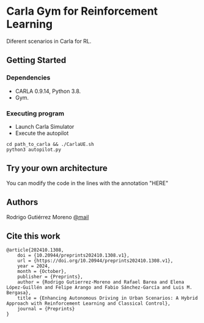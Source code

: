 # Carla Gym for Reinforcement Learning

Diferent scenarios in Carla for RL.

## Getting Started

### Dependencies

* CARLA 0.9.14, Python 3.8.
* Gym.

### Executing program

* Launch Carla Simulator
* Execute the autopilot
```
cd path_to_carla && ./CarlaUE.sh
python3 autopilot.py
```

## Try your own architecture

You can modify the code in the lines with the annotation "HERE"

## Authors

Rodrigo Gutiérrez Moreno [@mail](rodrigo.gutierrez@uah.es)

## Cite this work

	@article{202410.1308,
		doi = {10.20944/preprints202410.1308.v1},
		url = {https://doi.org/10.20944/preprints202410.1308.v1},
		year = 2024,
		month = {October},
		publisher = {Preprints},
		author = {Rodrigo Gutierrez-Moreno and Rafael Barea and Elena López-Guillén and Felipe Arango and Fabio Sánchez-García and Luis M. Bergasa},
		title = {Enhancing Autonomous Driving in Urban Scenarios: A Hybrid Approach with Reinforcement Learning and Classical Control},
		journal = {Preprints}
	}
